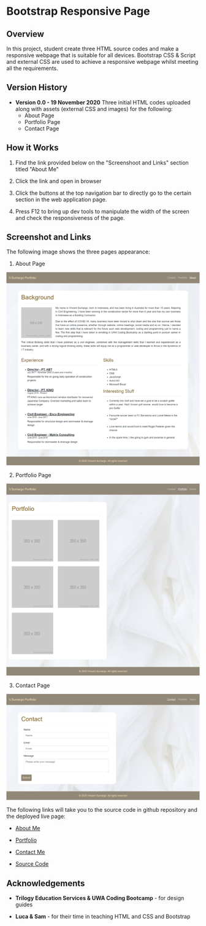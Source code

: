 # Bootstrap Responsive Page

## Overview

In this project, student create three HTML source codes and make a responsive webpage that is suitable for all devices. Bootstrap CSS & Script and external CSS are used to achieve a responsive webpage whilst meeting all the requirements.

## Version History

* **Version 0.0 - 19 November 2020**
    Three initial HTML codes uploaded along with assets (external CSS and images) for the following:
    * About Page
    * Portfolio Page
    * Contact Page

## How it Works

1. Find the link provided below on the "Screenshoot and Links" section titled "About Me"

2. Click the link and open in browser

3. Click the buttons at the top navigation bar to directly go to the certain section in the web application page.

4. Press F12 to bring up dev tools to manipulate the width of the screen and check the responsiveness of the page.

## Screenshot and Links

The following image shows the three pages appearance:

1. About Page

![screenshot of About Page](Assets/images/screenshoot-about-page.png)

2. Portfolio Page

![screenshot of Portfolio Page](Assets/images/screenshoot-portfolio-page.png)

3. Contact Page

![screenshot of Contact Page](Assets/images/screenshoot-contact-page.png)


The following links will take you to the source code in github repository and the deployed live page:

* [About Me](https://vsumargo.github.io/Bootstrap-Responsive-Page/)

* [Portfolio](https://vsumargo.github.io/Bootstrap-Responsive-Page/portfolio.html)

* [Contact Me](https://vsumargo.github.io/Bootstrap-Responsive-Page/contact.html)

* [Source Code](https://github.com/vsumargo/Bootstrap-Responsive-Page)

## Acknowledgements

* **Trilogy Education Services & UWA Coding Bootcamp** - for design guides

* **Luca & Sam** - for their time in teaching HTML and CSS and Bootstrap



